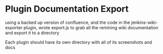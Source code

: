 Plugin Documentation Export
===========================

using a backed up version of confluence, and the code in the jenkins-wiki-exporter plugin, wrote export.js to grab all the remining wiki documentation and export it to a directory

Each plugin should have its own directory with all of its screenshots and docs


